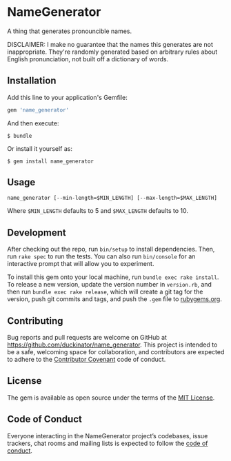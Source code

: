 # NameGenerator

A thing that generates pronouncible names.

DISCLAIMER: I make no guarantee that the names this generates are not
inappropriate. They're randomly generated based on arbitrary rules about
English pronunciation, not built off a dictionary of words.

## Installation

Add this line to your application's Gemfile:

```ruby
gem 'name_generator'
```

And then execute:

    $ bundle

Or install it yourself as:

    $ gem install name_generator

## Usage

    name_generator [--min-length=$MIN_LENGTH] [--max-length=$MAX_LENGTH]

Where `$MIN_LENGTH` defaults to 5 and `$MAX_LENGTH` defaults to 10.

## Development

After checking out the repo, run `bin/setup` to install dependencies. Then, run `rake spec` to run the tests. You can also run `bin/console` for an interactive prompt that will allow you to experiment.

To install this gem onto your local machine, run `bundle exec rake install`. To release a new version, update the version number in `version.rb`, and then run `bundle exec rake release`, which will create a git tag for the version, push git commits and tags, and push the `.gem` file to [rubygems.org](https://rubygems.org).

## Contributing

Bug reports and pull requests are welcome on GitHub at https://github.com/duckinator/name_generator. This project is intended to be a safe, welcoming space for collaboration, and contributors are expected to adhere to the [Contributor Covenant](http://contributor-covenant.org) code of conduct.

## License

The gem is available as open source under the terms of the [MIT License](http://opensource.org/licenses/MIT).

## Code of Conduct

Everyone interacting in the NameGenerator project’s codebases, issue trackers, chat rooms and mailing lists is expected to follow the [code of conduct](https://github.com/duckinator/name_generator/blob/master/CODE_OF_CONDUCT.md).
